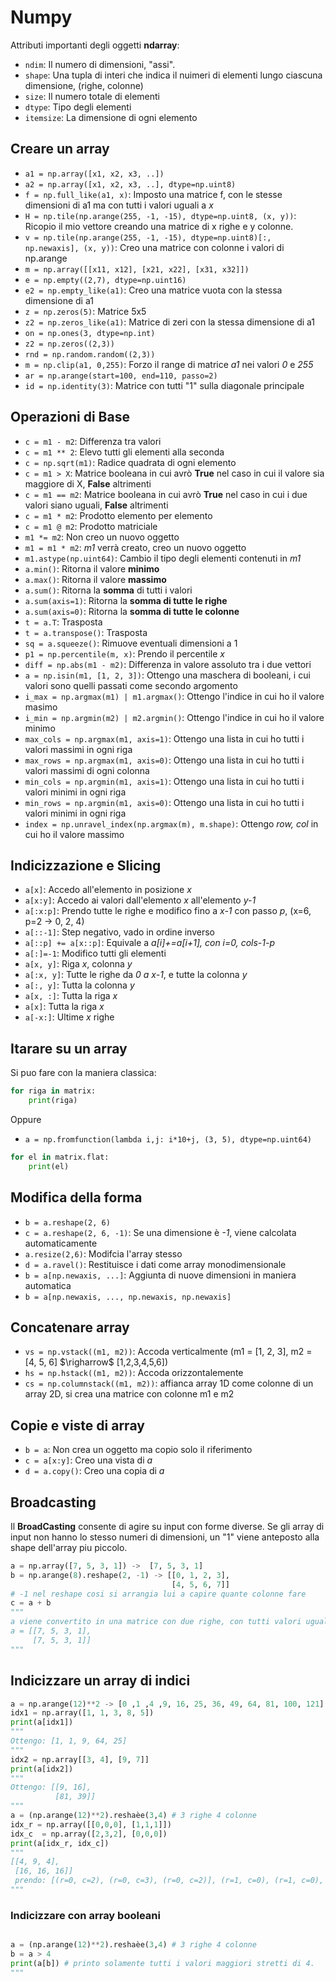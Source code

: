 # Numpy 
Attributi importanti degli oggetti **ndarray**:
* ``ndim``: Il numero di dimensioni, "assi".
* ``shape``: Una tupla di interi che indica il nuimeri di elementi lungo ciascuna dimensione, (righe, colonne)
* ``size``: Il numero totale di elementi
* ``dtype``: Tipo degli elementi
* ``itemsize``: La dimensione di ogni elemento
## Creare un array
* ``a1 = np.array([x1, x2, x3, ..])``
* ``a2 = np.array([x1, x2, x3, ..], dtype=np.uint8)``
* ``f = np.full_like(a1, x)``: Imposto una matrice f, con le stesse dimensioni di a1 ma con tutti i valori uguali a *x*
* ``H = np.tile(np.arange(255, -1, -15), dtype=np.uint8, (x, y))``: Ricopio il mio vettore creando una matrice di x righe e y colonne.
* ``v = np.tile(np.arange(255, -1, -15), dtype=np.uint8)[:, np.newaxis], (x, y))``: Creo una matrice con colonne i valori di np.arange
* ``m = np.array([[x11, x12], [x21, x22], [x31, x32]])``
* ``e = np.empty((2,7), dtype=np.uint16)``
* ``e2 = np.empty_like(a1)``: Creo una matrice vuota con la stessa dimensione di a1
* ``z = np.zeros(5)``: Matrice 5x5
* ``z2 = np.zeros_like(a1)``: Matrice di zeri con la stessa dimensione di a1
* ``on = np.ones(3, dtype=np.int)``
* ``z2 = np.zeros((2,3))``
* ``rnd = np.random.random((2,3))``
* ``m = np.clip(a1, 0,255)``: Forzo il range di matrice *a1* nei valori *0* e *255*
* ``ar = np.arange(start=100, end=110, passo=2)``
* ``id = np.identity(3)``: Matrice con tutti "1" sulla diagonale principale
## Operazioni di Base
* ``c = m1 - m2``: Differenza tra valori
* ``c = m1 ** 2``: Elevo tutti gli elementi alla seconda
* ``c = np.sqrt(m1)``: Radice quadrata di ogni elemento
* ``c = m1 > X``: Matrice booleana in cui avrò **True** nel caso in cui il valore sia maggiore di X, **False** altrimenti
* ``c = m1 == m2``: Matrice booleana in cui avrò **True** nel caso in cui i due valori siano uguali, **False** altrimenti
* ``c = m1 * m2``: Prodotto elemento per elemento
* ``c = m1 @ m2``: Prodotto matriciale
* ``m1 *= m2``: Non creo un nuovo oggetto
* ``m1 = m1 * m2``: *m1* verrà creato, creo un nuovo oggetto
* ``m1.astype(np.uint64)``: Cambio il tipo degli elementi contenuti in *m1*
* ``a.min()``: Ritorna il valore **minimo**
* ``a.max()``: Ritorna il valore **massimo**
* ``a.sum()``: Ritorna la **somma** di tutti i valori
* ``a.sum(axis=1)``: Ritorna la **somma di tutte le righe**
* ``a.sum(axis=0)``: Ritorna la **somma di tutte le colonne**
* ``t = a.T``: Trasposta
* ``t = a.transpose()``: Trasposta
* ``sq = a.squeeze()``: Rimuove eventuali dimensioni a 1
* ``p1 = np.percentile(m, x)``: Prendo il percentile *x*
* ``diff = np.abs(m1 - m2)``: Differenza in valore assoluto tra i due vettori
* ``a = np.isin(m1, [1, 2, 3])``: Ottengo una maschera di booleani, i cui valori sono quelli passati come secondo argomento
* ``i_max = np.argmax(m1) | m1.argmax()``: Ottengo l'indice in cui ho il valore masimo
* ``i_min = np.argmin(m2) | m2.argmin()``: Ottengo l'indice in cui ho il valore minimo
* ``max_cols = np.argmax(m1, axis=1)``: Ottengo una lista in cui ho tutti i valori massimi in ogni riga
* ``max_rows = np.argmax(m1, axis=0)``: Ottengo una lista in cui ho tutti i valori massimi di ogni colonna
* ``min_cols = np.argmin(m1, axis=1)``: Ottengo una lista in cui ho tutti i valori minimi in ogni riga
* ``min_rows = np.argmin(m1, axis=0)``: Ottengo una lista in cui ho tutti i valori minimi in ogni riga
* ``index = np.unravel_index(np.argmax(m), m.shape)``: Ottengo *row, col* in cui ho il valore massimo
## Indicizzazione e Slicing
* ``a[x]``: Accedo all'elemento in posizione *x*
* ``a[x:y]``: Accedo ai valori dall'elemento *x* all'elemento *y-1*
* ``a[:x:p]``: Prendo tutte le righe e modifico fino a *x-1* con passo *p*, (x=6, p=2 $\rightarrow$ 0, 2, 4)
* ``a[::-1]``: Step negativo, vado in ordine inverso
* ``a[::p] += a[x::p]``: Equivale a *a[i]+=a[i+1], con i=0, cols-1-p*
* ``a[:]=-1``: Modifico tutti gli elementi
* ``a[x, y]``: Riga *x*, colonna *y*
* ``a[:x, y]``: Tutte le righe da *0 a x-1*, e tutte la colonna *y*
* ``a[:, y]``: Tutta la colonna *y*
* ``a[x, :]``: Tutta la riga *x*
* ``a[x]``: Tutta la riga *x*
* ``a[-x:]``: Ultime *x* righe
## Itarare su un array
Si puo fare con la maniera classica:
```python
for riga in matrix:
    print(riga)
```
Oppure
* ``a = np.fromfunction(lambda i,j: i*10+j, (3, 5), dtype=np.uint64)``
```python
for el in matrix.flat:
    print(el)
```
## Modifica della forma
* ``b = a.reshape(2, 6)``
* ``c = a.reshape(2, 6, -1)``: Se una dimensione è *-1*, viene calcolata automaticamente
* ``a.resize(2,6)``: Modifcia l'array stesso
* ``d = a.ravel()``: Restituisce i dati come array monodimensionale
* ``b = a[np.newaxis, ...]``: Aggiunta di nuove dimensioni in maniera automatica
* ``b = a[np.newaxis, ..., np.newaxis, np.newaxis]``
## Concatenare array
* ``vs = np.vstack((m1, m2))``: Accoda verticalmente (m1 = [1, 2, 3], m2 = [4, 5, 6] $\righarrow$ [1,2,3,4,5,6])
* ``hs = np.hstack((m1, m2))``: Accoda orizzontalemente
* ``cs = np.columnstack((m1, m2))``: affianca array 1D come colonne di un array 2D, si crea una matrice con colonne m1 e m2
## Copie e viste di array
* ``b = a``: Non crea un oggetto ma copio solo il riferimento
* ``c = a[x:y]``: Creo una vista di *a*
* ``d = a.copy()``: Creo una copia di *a*
## Broadcasting
Il **BroadCasting** consente di agire su input con forme diverse. Se gli array di input non hanno lo stesso numeri di dimensioni, un "1" viene anteposto alla shape dell'array piu piccolo. 
```python
a = np.array([7, 5, 3, 1]) ->  [7, 5, 3, 1]
b = np.arange(8).reshape(2, -1) -> [[0, 1, 2, 3],
                                    [4, 5, 6, 7]]
# -1 nel reshape cosi si arrangia lui a capire quante colonne fare
c = a + b 
"""
a viene convertito in una matrice con due righe, con tutti valori uguali. La prima riga verrà ricopiata nella nuova seconda riga avendo:
a = [[7, 5, 3, 1],
     [7, 5, 3, 1]]
"""
```
## Indicizzare un array di indici
```python
a = np.arange(12)**2 -> [0 ,1 ,4 ,9, 16, 25, 36, 49, 64, 81, 100, 121]
idx1 = np.array([1, 1, 3, 8, 5])
print(a[idx1])
"""
Ottengo: [1, 1, 9, 64, 25]
"""
idx2 = np.array[[3, 4], [9, 7]]
print(a[idx2])
"""
Ottengo: [[9, 16],
          [81, 39]]
"""
a = (np.arange(12)**2).reshaèe(3,4) # 3 righe 4 colonne
idx_r = np.array([[0,0,0], [1,1,1]])
idx_c  = np.array([2,3,2], [0,0,0])
print(a[idx_r, idx_c]) 
"""
[[4, 9, 4], 
 [16, 16, 16]]
 prendo: [(r=0, c=2), (r=0, c=3), (r=0, c=2)], (r=1, c=0), (r=1, c=0), (r=1, c=0)]
"""
```
### Indicizzare con array booleani
```python

a = (np.arange(12)**2).reshaèe(3,4) # 3 righe 4 colonne
b = a > 4
print(a[b]) # printo solamente tutti i valori maggiori stretti di 4.
"""
```

